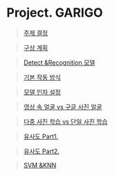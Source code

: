 # Project. GARIGO

> [주제 결정](https://sangmandu.gitbook.io/til/2021/mar/23)

> [구상 계획](https://sangmandu.gitbook.io/til/2021/mar/25)

> [Detect &Recognition 모델](https://sangmandu.gitbook.io/til/2021/mar/26)

> [기본 작동 방식](https://sangmandu.gitbook.io/til/2021/mar/28)

> [모델 인자 설정](https://sangmandu.gitbook.io/til/2021/mar/29)

> [영상 속 얼굴 vs 구글 사진 얼굴](https://sangmandu.gitbook.io/til/2021/mar/30)

> [다중 사진 학습 vs 단일 사진 학습](https://sangmandu.gitbook.io/til/2021/mar/31)

> [유사도 Part1.](https://sangmandu.gitbook.io/til/2021/apr/1)

> [유사도 Part2.](https://sangmandu.gitbook.io/til/2021/apr/2)

> [SVM &KNN](https://sangmandu.gitbook.io/til/2021/apr/3)

